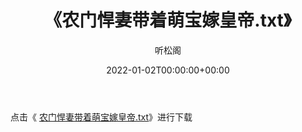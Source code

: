 ﻿---
title:  《农门悍妻带着萌宝嫁皇帝.txt》
date:   2022-01-02T00:00:00+00:00
author: 听松阁
layout: post
permalink: /农门悍妻带着萌宝嫁皇帝/
categories: 小说
tags: [小说]
---

点击《 [农门悍妻带着萌宝嫁皇帝.txt](http://img.660000.xyz/bookstukust/book/bntxt/10/农门悍妻带着萌宝嫁皇帝.txt)》进行下载